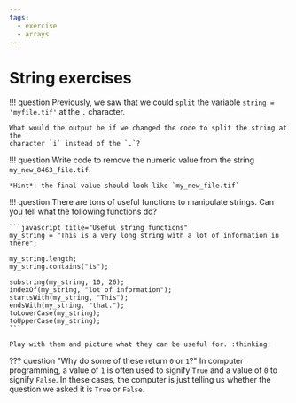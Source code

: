 ```yaml
---
tags:
  - exercise
  - arrays
---
```

# String exercises

!!! question
    Previously, we saw that we could `split` the variable
    `string = 'myfile.tif'` at the `.` character.

    What would the output be if we changed the code to split the string at the
    character `i` instead of the `.`?

!!! question
    Write code to remove the numeric value from the string
    `my_new_8463_file.tif`.

    *Hint*: the final value should look like `my_new_file.tif`

!!! question
    There are tons of useful functions to manipulate strings. Can you tell what
    the following functions do?

    ```javascript title="Useful string functions"
    my_string = "This is a very long string with a lot of information in there";

    my_string.length;
    my_string.contains("is");

    substring(my_string, 10, 26);
    indexOf(my_string, "lot of information");
    startsWith(my_string, "This");
    endsWith(my_string, "that.");
    toLowerCase(my_string);
    toUpperCase(my_string);
    ```

    Play with them and picture what they can be useful for. :thinking:

??? question "Why do some of these return `0` or `1`?"
    In computer programming, a value of `1` is often used to signify `True` and a value of `0` to signify `False`. In these cases, the computer is just telling us whether the question we asked it is `True` or `False`.
